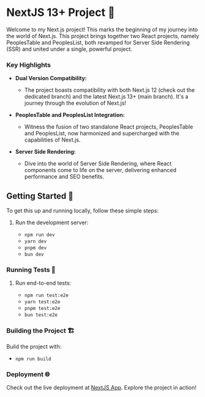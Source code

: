 # NextJS 13+ Project 🚀

Welcome to my Next.js project! This marks the beginning of my journey into the world of Next.js. This project brings together two React projects, namely PeoplesTable and PeoplesList, both revamped for Server Side Rendering (SSR) and united under a single, powerful project.

### Key Highlights

- **Dual Version Compatibility:**
  - The project boasts compatibility with both Next.js 12 (check out the dedicated branch) and the latest Next.js 13+ (main branch). It's a journey through the evolution of Next.js!

- **PeoplesTable and PeoplesList Integration:**
  - Witness the fusion of two standalone React projects, PeoplesTable and PeoplesList, now harmonized and supercharged with the capabilities of Next.js.

- **Server Side Rendering:**
  - Dive into the world of Server Side Rendering, where React components come to life on the server, delivering enhanced performance and SEO benefits.

## Getting Started 🚀

To get this up and running locally, follow these simple steps:

1. Run the development server:

    - `npm run dev`
    - `yarn dev`
    - `pnpm dev`
    - `bun dev`

### Running Tests 🧪

1. Run end-to-end tests:

    - `npm run test:e2e`
    - `yarn test:e2e`
    - `pnpm test:e2e`
    - `bun test:e2e`

### Building the Project 🏗️

Build the project with:

- `npm run build`

### Deployment 🌐

Check out the live deployment at [NextJS App](https://nextjs-app-chi-henna.vercel.app/). Explore the project in action!
